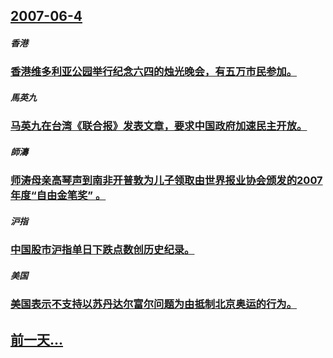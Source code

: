 ## [2007-06-4](/zh/news/2007/06/4/index.md)

##### 香港
### [香港维多利亚公园举行纪念六四的烛光晚会，有五万市民参加。](/zh/news/2007/06/4/香港维多利亚公园举行纪念六四的烛光晚会-有五万市民参加.md)
##### 馬英九
### [马英九在台湾《联合报》发表文章，要求中国政府加速民主开放。](/zh/news/2007/06/4/马英九在台湾-联合报-发表文章-要求中国政府加速民主开放.md)
##### 師濤
### [师涛母亲高琴声到南非开普敦为儿子领取由世界报业协会颁发的2007年度“自由金笔奖” 。](/zh/news/2007/06/4/师涛母亲高琴声到南非开普敦为儿子领取由世界报业协会颁发的2007年度-自由金笔奖.md)
##### 沪指
### [中国股市沪指单日下跌点数创历史纪录。](/zh/news/2007/06/4/中国股市沪指单日下跌点数创历史纪录.md)
##### 美国
### [美国表示不支持以苏丹达尔富尔问题为由抵制北京奥运的行为。](/zh/news/2007/06/4/美国表示不支持以苏丹达尔富尔问题为由抵制北京奥运的行为.md)
## [前一天...](/zh/news/2007/06/3/index.md)

